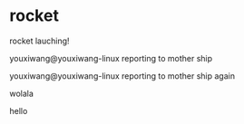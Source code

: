 # rocket
rocket lauching!

youxiwang@youxiwang-linux reporting to mother ship

youxiwang@youxiwang-linux reporting to mother ship again

wolala

hello
